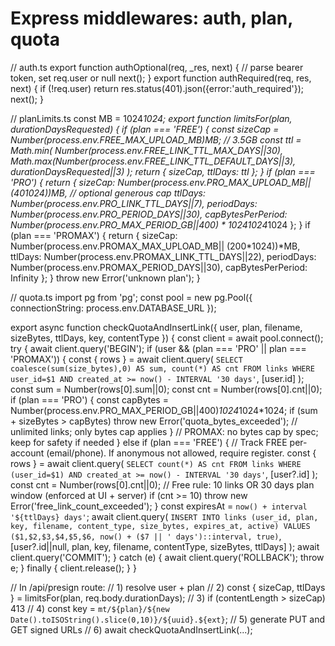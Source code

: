 
# Express middlewares: auth, plan, quota

// auth.ts
export function authOptional(req, _res, next) {
  // parse bearer token, set req.user or null
  next();
}
export function authRequired(req, res, next) {
  if (!req.user) return res.status(401).json({error:'auth_required'});
  next();
}

// planLimits.ts
const MB = 1024*1024;
export function limitsFor(plan, durationDaysRequested) {
  if (plan === 'FREE') {
    const sizeCap = Number(process.env.FREE_MAX_UPLOAD_MB)*MB; // 3.5GB
    const ttl = Math.min(
      Number(process.env.FREE_LINK_TTL_MAX_DAYS||30),
      Math.max(Number(process.env.FREE_LINK_TTL_DEFAULT_DAYS||3), durationDaysRequested||3)
    );
    return { sizeCap, ttlDays: ttl };
  }
  if (plan === 'PRO') {
    return {
      sizeCap: Number(process.env.PRO_MAX_UPLOAD_MB|| (40*1024))*MB, // optional generous cap
      ttlDays: Number(process.env.PRO_LINK_TTL_DAYS||7),
      periodDays: Number(process.env.PRO_PERIOD_DAYS||30),
      capBytesPerPeriod: Number(process.env.PRO_MAX_PERIOD_GB||400) * 1024*1024*1024
    };
  }
  if (plan === 'PROMAX') {
    return {
      sizeCap: Number(process.env.PROMAX_MAX_UPLOAD_MB|| (200*1024))*MB,
      ttlDays: Number(process.env.PROMAX_LINK_TTL_DAYS||22),
      periodDays: Number(process.env.PROMAX_PERIOD_DAYS||30),
      capBytesPerPeriod: Infinity
    };
  }
  throw new Error('unknown plan');
}

// quota.ts
import pg from 'pg';
const pool = new pg.Pool({ connectionString: process.env.DATABASE_URL });

export async function checkQuotaAndInsertLink({ user, plan, filename, sizeBytes, ttlDays, key, contentType }) {
  const client = await pool.connect();
  try {
    await client.query('BEGIN');
    if (user && (plan === 'PRO' || plan === 'PROMAX')) {
      const { rows } = await client.query(
        `SELECT coalesce(sum(size_bytes),0) AS sum, count(*) AS cnt
         FROM links WHERE user_id=$1 AND created_at >= now() - INTERVAL '30 days'`, [user.id]
      );
      const sum = Number(rows[0].sum||0);
      const cnt = Number(rows[0].cnt||0);
      if (plan === 'PRO') {
        const capBytes = Number(process.env.PRO_MAX_PERIOD_GB||400)*1024*1024*1024;
        if (sum + sizeBytes > capBytes) throw new Error('quota_bytes_exceeded');
        // unlimited links; only bytes cap applies
      }
      // PROMAX: no bytes cap by spec; keep for safety if needed
    } else if (plan === 'FREE') {
      // Track FREE per-account (email/phone). If anonymous not allowed, require register.
      const { rows } = await client.query(
        `SELECT count(*) AS cnt FROM links WHERE (user_id=$1) AND created_at >= now() - INTERVAL '30 days'`, [user?.id]
      );
      const cnt = Number(rows[0].cnt||0);
      // Free rule: 10 links OR 30 days plan window (enforced at UI + server)
      if (cnt >= 10) throw new Error('free_link_count_exceeded');
    }
    const expiresAt = `now() + interval '${ttlDays} days'`;
    await client.query(
      `INSERT INTO links (user_id, plan, key, filename, content_type, size_bytes, expires_at, active)
       VALUES ($1,$2,$3,$4,$5,$6, now() + ($7 || ' days')::interval, true)`,
      [user?.id||null, plan, key, filename, contentType, sizeBytes, ttlDays]
    );
    await client.query('COMMIT');
  } catch (e) {
    await client.query('ROLLBACK');
    throw e;
  } finally {
    client.release();
  }
}

// In /api/presign route:
// 1) resolve user + plan
// 2) const { sizeCap, ttlDays } = limitsFor(plan, req.body.durationDays);
// 3) if (contentLength > sizeCap) 413
// 4) const key = `mt/${plan}/${new Date().toISOString().slice(0,10)}/${uuid}.${ext}`;
// 5) generate PUT and GET signed URLs
// 6) await checkQuotaAndInsertLink(...);
